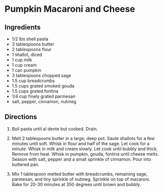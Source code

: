 # Pumpkin Macaroni and Cheese

## Ingredients

- 1/2 lbs shell pasta
- 3 tablespoons butter
- 2 tablespoons flour
- 1 shallot, diced
- 1 cup milk
- 1 cup cream
- 1 can pumpkin
- 3 tablespoons chopped sage
- 1.5 cup breadcrumbs
- 1.5 cups grated smoked gouda
- 1.5 cups grated fontina
- 1/4 cup finely grated parmesan
- salt, pepper, cinnamon, nutmeg

## Directions

1. Boil pasta until al dente but cooked. Drain.

2. Melt 2 tablespoons butter in a large, deep pot. Saute shallots for a few minutes until soft. Whisk in flour and half of the sage. Let cook for a minute. Whisk in milk and cream slowly. Let cook until bubbly and thick. Remove from heat. Whisk in pumpkin, gouda, fontina until cheese melts. Season with salt, pepper and a small sprinkle of cinnamon. Pour into buttered pan.

3. Mix 1 tablespoon melted butter with breadcrumbs, remaining sage, parmesan, and tiny sprinkle of nutmeg. Sprinkle on top of macaroni. Bake for 20-30 minutes at 350 degrees until brown and bubbly. 